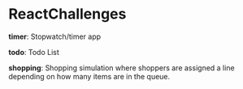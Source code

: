 # ReactChallenges

**timer**: Stopwatch/timer app

**todo**: Todo List

**shopping**: Shopping simulation where shoppers are assigned a line depending on how many items are in the queue.
